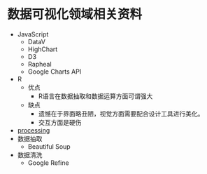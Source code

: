 数据可视化领域相关资料
======================

- JavaScript
  - DataV
  - HighChart
  - D3
  - Rapheal
  - Google Charts API
- R
  - 优点
    - R语言在数据抽取和数据运算方面可谓强大
  - 缺点
    - 遗憾在于界面略丑陋，视觉方面需要配合设计工具进行美化。
    - 交互方面是硬伤
- [processing](http://processing.org)
- 数据抽取
  - Beautiful Soup
- 数据清洗
  - Google Refine
